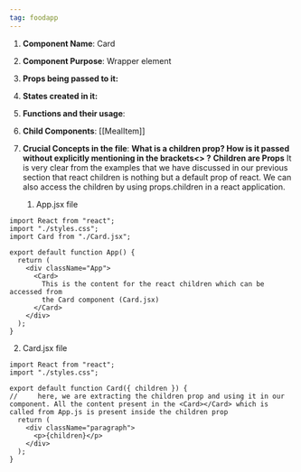 ```yaml
---
tag: foodapp
---
```

1. **Component Name**: Card

2. **Component Purpose**: Wrapper element

3. **Props being passed to it:** 

4. **States created in it:**

5. **Functions and their usage**:


6. **Child Components**:
   [[MealItem]]
   
7. **Crucial Concepts in the file**: 
   **What is a children prop? How is it passed without explicitly mentioning in the brackets<> ?**
		**Children are Props**
		It is very clear from the examples that we have discussed in our previous section that react children is nothing but a default prop of react. We can also access the children by using props.children in a react application.
	1. App.jsx file
	
```
import React from "react";
import "./styles.css";
import Card from "./Card.jsx";

export default function App() {
  return (
    <div className="App">
      <Card>
        This is the content for the react children which can be accessed from
        the Card component (Card.jsx)
      </Card>
    </div>
  );
}

```

 2. Card.jsx file

```
import React from "react";
import "./styles.css";

export default function Card({ children }) {
//     here, we are extracting the children prop and using it in our component. All the content present in the <Card></Card> which is called from App.js is present inside the children prop
  return (
    <div className="paragraph">
      <p>{children}</p>
    </div>
  );
}

```

